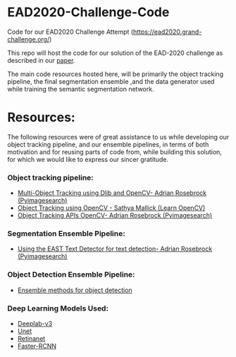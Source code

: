 # EAD2020-Challenge-Code
Code for our EAD2020 Challenge Attempt (https://ead2020.grand-challenge.org/)

This repo will host the code for our solution of the EAD-2020 challenge as described in our [paper](http://ceur-ws.org/Vol-2595/endoCV2020_paper_id_22.pdf).

The main code resources hosted here, will be primarily the object tracking pipeline, the final segmentation  ensemble ,and the data generator used while training the semantic segmentation network.


# Resources:

The following resources were of great assistance to us while developing our object tracking pipeline, and our ensemble pipelines, in terms of both motivation and for reusing parts of code from, while building this solution, for which we would like to express our sincer gratitude.

### Object tracking pipeline:

* [Multi-Object Tracking using Dlib and OpenCV- Adrian Rosebrock (Pyimagesearch)](https://www.pyimagesearch.com/2018/10/29/multi-object-tracking-with-dlib/)
* [Object Tracking using OpenCV - Sathya Mallick (Learn OpenCV)](https://www.learnopencv.com/object-tracking-using-opencv-cpp-python/)
* [Object Tracking APIs OpenCV- Adrian Rosebrock (Pyimagesearch)](https://www.pyimagesearch.com/2018/10/22/object-tracking-with-dlib/)

### Segmentation Ensemble Pipeline:

* [Using the EAST Text Detector for text detection- Adrian Rosebrock (Pyimagesearch)](https://www.pyimagesearch.com/2018/08/20/opencv-text-detection-east-text-detector/)

### Object Detection Ensemble Pipeline:
* [Ensemble methods for object detection](https://github.com/ancasag/ensembleObjectDetection)

### Deep Learning Models Used:

* [Deeplab-v3](https://github.com/bonlime/keras-deeplab-v3-plus)
* [Unet](https://github.com/qubvel/segmentation_models)
* [Retinanet](https://github.com/fizyr/keras-retinanet)
* [Faster-RCNN](https://github.com/tensorflow/models/tree/master/research/object_detection)



